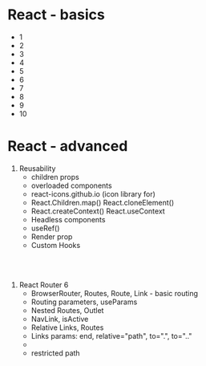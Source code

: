 # React - basics

- 1
- 2
- 3
- 4
- 5
- 6
- 7
- 8
- 9
- 10

# React - advanced

1. Reusability
    - children props
    - overloaded components
    - react-icons.github.io (icon library for)
    - React.Children.map() React.cloneElement()
    - React.createContext() React.useContext
    - Headless components
    - useRef()
    - Render prop
    - Custom Hooks

<br><br>

1. React Router 6
    - BrowserRouter, Routes, Route, Link - basic routing
    - Routing parameters, useParams
    - Nested Routes, Outlet
    - NavLink, isActive
    - Relative Links, Routes
    - Links params: end, relative="path", to=".", to=".."
    - <Navigate to="" />
    - restricted path